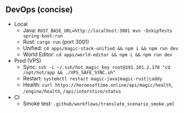 ## DevOps (concise)
- Local
  - Java: `RUST_BASE_URL=http://localhost:3001 mvn -DskipTests spring-boot:run`
  - Rust: `cargo run` (port 3001)
  - Unified: `cd apps/magic-stack-unified && npm i && npm run dev`
  - World Editor: `cd apps/world-editor && npm i && npm run dev`
- Prod (VPS)
  - Sync: `ssh -i ~/.ssh/hot_magic_key root@191.101.2.178 "cd /opt/hot/app && ./VPS_SAFE_SYNC.sh"`
  - Restart: `systemctl restart magic-java|magic-rust|caddy`
  - Health: `curl https://heroesoftime.online/api/magic/health`, `/engine/health`, `/api/interstice/status`
- CI
  - Smoke test: `.github/workflows/translate_scenario_smoke.yml`
